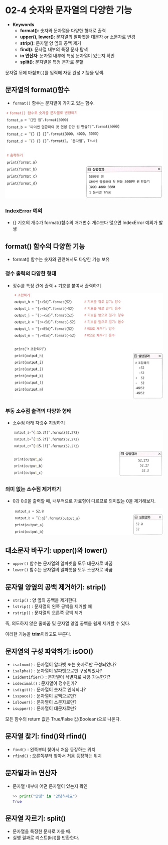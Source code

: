 # 02-4 숫자와 문자열의 다양한 기능

- **Keywords**
    - **format()**: 숫자와 문자열을 다양한 형태로 출력
    - **upper(), lower()**: 문자열의 알파벳을 대문자 or 소문자로 변경
    - **strip()**: 문자열 양 옆의 공백 제거
    - **find()**: 문자열 내부의 특정 문자 탐색
    - **in 연산자**: 문자열 내부에 특정 문자열이 있는지 확인
    - **split()**: 문자열을 특정 문자로 분할

문자열 뒤에 마침표(.)를 입력해 자동 완성 기능을 탐색.

## 문자열의 format()함수

- `format()` 함수는 문자열이 가지고 있는 함수.

![02-4/Untitled.png](02-4/Untitled.png)

### IndexError 예외

- {} 기호의 개수가 format()함수의 매개변수 개수보다 많으면 IndexError 예외가 발생

## format() 함수의 다양한 기능

- format() 함수는 숫자와 관련해서도 다양한 기능 보유

### 정수 출력의 다양한 형태

- 정수를 특정 칸에 출력 + 기호를 붙여서 출력하기

    ![02-4/Untitled%201.png](02-4/Untitled%201.png)

### 부동 소수점 출력의 다양한 형태

- 소수점 아래 자릿수 지정하기

    ![02-4/Untitled%202.png](02-4/Untitled%202.png)

### 의미 없는 소수점 제거하기

- 0과 0.0을 출력할 때, 내부적으로 자료형이 다르므로 의미없는 0을 제거해보자.

    ![02-4/Untitled%203.png](02-4/Untitled%203.png)

## 대소문자 바꾸기: upper()와 lower()

- `upper()` 함수는 문자열의 알파벳을 모두 대문자로 바꿈
- `lower()` 함수는 문자열의 알파벳을 모두 소문자로 바꿈

## 문자열 양옆의 공백 제거하기: strip()

- `strip()` : 양 옆의 공백을 제거한다.
- `lstrip()` : 문자열의 왼쪽 공백을 제거할 때
- `rstrip()` : 문자열의 오른쪽 공백 제거

즉, 의도하지 않은 줄바꿈 및 문자열 양옆 공백을 쉽게 제거할 수 있다.

이러한 기능을 **trim**이라고도 부른다.

## 문자열의 구성 파악하기: isOO()

- `isalnum()` : 문자열이 알파벳 또는 숫자로만 구성되었나?
- `isalpha()` : 문자열이 알파벳으로만 구성되었나?
- `isidentifier()` : 문자열이 식별자로 사용 가능한가?
- `isdecimal()` : 문자열이 정수인가?
- `isdigit()` : 문자열이 숫자로 인식되나?
- `isspace()` : 문자열이 공백으로만?
- `islower()` : 문자열이 소문자로만?
- `isupper()` : 문자열이 대문자로만?

모든 함수의 return 값은 True/False 값(Boolean)으로 나온다.

## 문자열 찾기: find()와 rfind()

- `find()` : 왼쪽부터 찾아서 처음 등장하는 위치
- `rfind()` : 오른쪽부터 찾아서 처음 등장하는 위치

## 문자열과 in 연산자

- 문자열 내부에 어떤 문자열이 있는지 확인

    ```python
    >> print("안녕" in "안녕하세요")
    True
    ```

## 문자열 자르기: split()

- 문자열을 특정한 문자로 자를 때.
- 실행 결과로 리스트(list)를 반환한다.